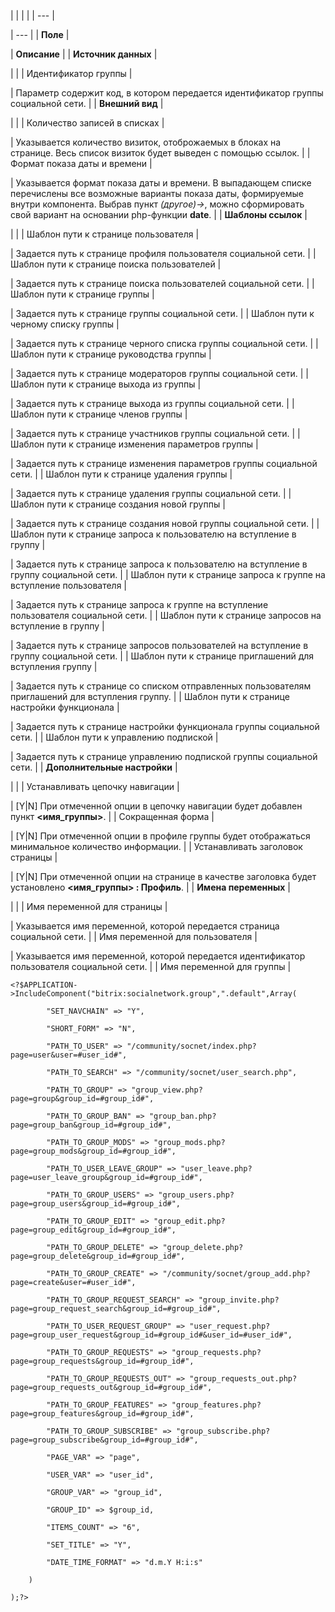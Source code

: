 |  |  |  |
| --- |

| --- |
| **Поле** |

| **Описание** |
| **Источник данных** |

| |
| Идентификатор группы |

| Параметр содержит код, в котором передается идентификатор группы социальной сети. |
| **Внешний вид** |

| |
| Количество записей в списках |

| Указывается количество визиток, отоброжаемых в блоках на странице. Весь список визиток будет выведен с помощью ссылок. |
| Формат показа даты и времени |

| Указывается формат показа даты и времени. В выпадающем списке перечислены все возможные варианты показа даты, формируемые внутри компонента. Выбрав пункт *(другое)->*, можно сформировать свой вариант на основании php-функции **date**. |
| **Шаблоны ссылок** |

| |
| Шаблон пути к странице пользователя |

| Задается путь к странице профиля пользователя социальной сети. |
| Шаблон пути к странице поиска пользователей |

| Задается путь к странице поиска пользователей социальной сети. |
| Шаблон пути к странице группы |

| Задается путь к странице группы социальной сети. |
| Шаблон пути к черному списку группы |

| Задается путь к странице черного списка группы социальной сети. |
| Шаблон пути к странице руководства группы |

| Задается путь к странице модераторов группы социальной сети. |
| Шаблон пути к странице выхода из группы |

| Задается путь к странице выхода из группы социальной сети. |
| Шаблон пути к странице членов группы |

| Задается путь к странице участников группы социальной сети. |
| Шаблон пути к странице изменения параметров группы |

| Задается путь к странице изменения параметров группы социальной сети. |
| Шаблон пути к странице удаления группы |

| Задается путь к странице удаления группы социальной сети. |
| Шаблон пути к странице создания новой группы |

| Задается путь к странице создания новой группы социальной сети. |
| Шаблон пути к странице запроса к пользователю на вступление в группу |

| Задается путь к странице запроса к пользователю на вступление в группу социальной сети. |
| Шаблон пути к странице запроса к группе на вступление пользователя |

| Задается путь к странице запроса к группе на вступление пользователя социальной сети. |
| Шаблон пути к странице запросов на вступление в группу |

| Задается путь к странице запросов пользователей на вступление в группу социальной сети. |
| Шаблон пути к странице приглашений для вступления группу |

| Задается путь к странице со списком отправленных пользователям приглашений для вступления группу. |
| Шаблон пути к странице настройки функционала |

| Задается путь к странице настройки функционала группы социальной сети. |
| Шаблон пути к управлению подпиской |

| Задается путь к странице управлению подпиской группы социальной сети. |
| **Дополнительные настройки** |

| |
| Устанавливать цепочку навигации |

| [Y|N] При отмеченной опции в цепочку навигации будет добавлен пункт **<имя\_группы>**. |
| Сокращенная форма |

| [Y|N] При отмеченной опции в профиле группы будет отображаться минимальное количество информации. |
| Устанавливать заголовок страницы |

| [Y|N] При отмеченной опции на странице в качестве заголовка будет установлено **<имя\_группы> : Профиль**. |
| **Имена переменных** |

| |
| Имя переменной для страницы |

| Указывается имя переменной, которой передается страница социальной сети. |
| Имя переменной для пользователя |

| Указывается имя переменной, которой передается идентификатор пользователя социальной сети. |
| Имя переменной для группы |

```
<?$APPLICATION->IncludeComponent("bitrix:socialnetwork.group",".default",Array(

        "SET_NAVCHAIN" => "Y", 

        "SHORT_FORM" => "N", 

        "PATH_TO_USER" => "/community/socnet/index.php?page=user&user=#user_id#", 

        "PATH_TO_SEARCH" => "/community/socnet/user_search.php", 

        "PATH_TO_GROUP" => "group_view.php?page=group&group_id=#group_id#", 

        "PATH_TO_GROUP_BAN" => "group_ban.php?page=group_ban&group_id=#group_id#", 

        "PATH_TO_GROUP_MODS" => "group_mods.php?page=group_mods&group_id=#group_id#", 

        "PATH_TO_USER_LEAVE_GROUP" => "user_leave.php?page=user_leave_group&group_id=#group_id#", 

        "PATH_TO_GROUP_USERS" => "group_users.php?page=group_users&group_id=#group_id#", 

        "PATH_TO_GROUP_EDIT" => "group_edit.php?page=group_edit&group_id=#group_id#", 

        "PATH_TO_GROUP_DELETE" => "group_delete.php?page=group_delete&group_id=#group_id#", 

        "PATH_TO_GROUP_CREATE" => "/community/socnet/group_add.php?page=create&user=#user_id#", 

        "PATH_TO_GROUP_REQUEST_SEARCH" => "group_invite.php?page=group_request_search&group_id=#group_id#", 

        "PATH_TO_USER_REQUEST_GROUP" => "user_request.php?page=group_user_request&group_id=#group_id#&user_id=#user_id#", 

        "PATH_TO_GROUP_REQUESTS" => "group_requests.php?page=group_requests&group_id=#group_id#", 

        "PATH_TO_GROUP_REQUESTS_OUT" => "group_requests_out.php?page=group_requests_out&group_id=#group_id#", 

        "PATH_TO_GROUP_FEATURES" => "group_features.php?page=group_features&group_id=#group_id#", 

        "PATH_TO_GROUP_SUBSCRIBE" => "group_subscribe.php?page=group_subscribe&group_id=#group_id#", 

        "PAGE_VAR" => "page", 

        "USER_VAR" => "user_id", 

        "GROUP_VAR" => "group_id", 

        "GROUP_ID" => $group_id, 

        "ITEMS_COUNT" => "6", 

        "SET_TITLE" => "Y", 

        "DATE_TIME_FORMAT" => "d.m.Y H:i:s" 

    )

);?>


```